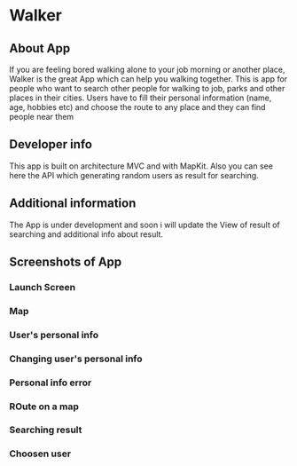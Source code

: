 # Walker

## About App
If you are feeling bored walking alone to your job morning or another place, Walker is the great App which can help you walking together.
This is app for people who want to search other people for walking to job, parks and other places in their cities.
Users have to fill their personal information (name, age, hobbies etc) and choose the route to any place and they can find people near them

## Developer info
This app is built on architecture MVC and with MapKit. 
Also you can see here the API which generating random users as result for searching. 

## Additional information
The App is under development and soon i will update the View of result of searching and additional info about result.

## Screenshots of App
### Launch Screen

### Map

### User's personal info

### Changing user's personal info

### Personal info error

### ROute on a map

### Searching result

### Choosen user
